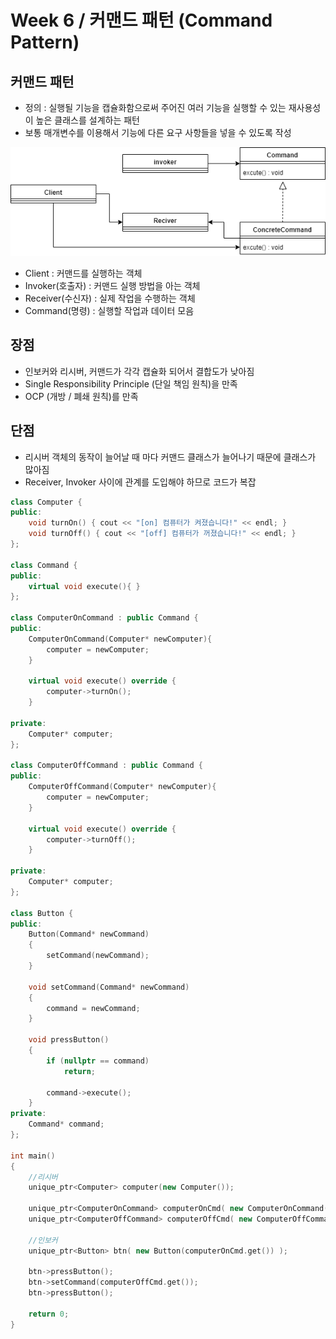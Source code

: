 # Week 6 / 커맨드 패턴 (Command Pattern)

## 커맨드 패턴
- 정의 : 실행될 기능을 캡슐화함으로써 주어진 여러 기능을 실행할 수 있는 재사용성이 높은 클래스를 설계하는 패턴
- 보통 매개변수를 이용해서 기능에 다른 요구 사항들을 넣을 수 있도록 작성

![01](https://github.com/canyuo/canyuo.github.io/blob/main/week6_image1.png)
- Client : 커맨드를 실행하는 객체
- Invoker(호출자) : 커맨드 실행 방법을 아는 객체
- Receiver(수신자) : 실제 작업을 수행하는 객체
- Command(명령) : 실행할 작업과 데이터 모음

## 장점
- 인보커와 리시버, 커맨드가 각각 캡슐화 되어서 결합도가 낮아짐
- Single Responsibility Principle (단일 책임 원칙)을 만족
- OCP (개방 / 폐쇄 원칙)를 만족
## 단점
- 리시버 객체의 동작이 늘어날 때 마다 커맨드 클래스가 늘어나기 때문에 클래스가 많아짐
- Receiver, Invoker 사이에 관계를 도입해야 하므로 코드가 복잡

```cpp
class Computer {
public:
	void turnOn() { cout << "[on] 컴퓨터가 켜졌습니다!" << endl; }
	void turnOff() { cout << "[off] 컴퓨터가 꺼졌습니다!" << endl; }
};

class Command {
public:
	virtual void execute(){ }
};

class ComputerOnCommand : public Command {
public:
	ComputerOnCommand(Computer* newComputer){
		computer = newComputer;
	}

	virtual void execute() override {
		computer->turnOn();
	}

private:
	Computer* computer;
};

class ComputerOffCommand : public Command {
public:
	ComputerOffCommand(Computer* newComputer){
		computer = newComputer;
	}

	virtual void execute() override {
		computer->turnOff();
	}

private:
	Computer* computer;
};

class Button {
public:
	Button(Command* newCommand)
	{
		setCommand(newCommand);
	}

	void setCommand(Command* newCommand)
	{
		command = newCommand;
	}

	void pressButton()
	{
		if (nullptr == command)
			return;

		command->execute();
	}
private:
	Command* command;
};

int main()
{
	//리시버
	unique_ptr<Computer> computer(new Computer());

	unique_ptr<ComputerOnCommand> computerOnCmd( new ComputerOnCommand(computer.get()) );
	unique_ptr<ComputerOffCommand> computerOffCmd( new ComputerOffCommand(computer.get()) );

	//인보커
	unique_ptr<Button> btn( new Button(computerOnCmd.get()) );

	btn->pressButton();
	btn->setCommand(computerOffCmd.get());
	btn->pressButton();

	return 0;
}
```
